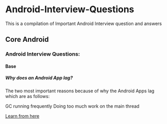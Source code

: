 # Android-Interview-Questions
This is a compilation of Important Android Interview question and answers 



## Core Android
### Android Interview Questions:

#### Base
##### Why does an Android App lag?

The two most important reasons because of why the Android Apps lag which are as follows:

GC running frequently
Doing too much work on the main thread

[Learn from here ](https://amitshekhar.me/blog/android-app-lag)




